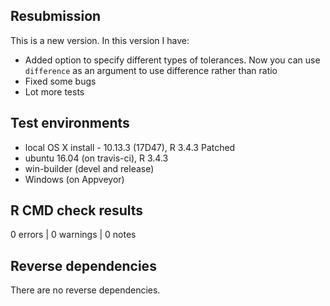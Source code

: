 ## Resubmission
This is a new version. In this version I have:

* Added option to specify different types of tolerances. Now you can use `difference` as an argument to use difference rather than ratio
* Fixed some bugs
* Lot more tests

## Test environments
* local OS X install - 10.13.3 (17D47), R 3.4.3 Patched
* ubuntu 16.04 (on travis-ci), R 3.4.3
* win-builder (devel and release)
* Windows (on Appveyor)

## R CMD check results

0 errors | 0 warnings | 0 notes


## Reverse dependencies

There are no reverse dependencies.

 
